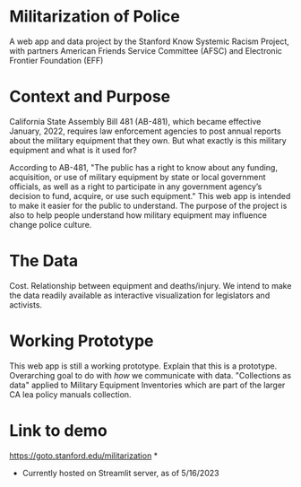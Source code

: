 # Militarization of Police
A web app and data project by the Stanford Know Systemic Racism Project, with partners American Friends Service Committee (AFSC) and Electronic Frontier Foundation (EFF)

# Context and Purpose
California State Assembly Bill 481 (AB-481), which became effective January, 2022, requires law enforcement agencies to post annual reports about the military equipment that they own. But what exactly is this military equipment and what is it used for?

According to AB-481, "The public has a right to know about any funding, acquisition, or use of military equipment by state or local government officials, as well as a right to participate in any government agency’s decision to fund, acquire, or use such equipment." This web app is intended to make it easier for the public to understand. The purpose of the project is also to help people understand how military equipment may influence change police culture.

# The Data
Cost. Relationship between equipment and deaths/injury. We intend to make the data readily available as interactive visualization for legislators and activists. 

# Working Prototype
This web app is still a working prototype.
Explain that this is a prototype. Overarching goal to do with *how* we communicate with data. "Collections as data" applied to Military Equipment Inventories which are part of the larger CA lea policy manuals collection.

# Link to demo
https://goto.stanford.edu/militarization *
* Currently hosted on Streamlit server, as of 5/16/2023 

